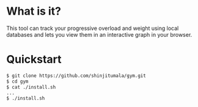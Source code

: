 # What is it?

This tool can track your progressive overload and weight using local databases and lets you view them in an interactive graph in your browser.

# Quickstart

```bash
$ git clone https://github.com/shinjitumala/gym.git
$ cd gym
$ cat ./install.sh
...
$ ./install.sh
```
